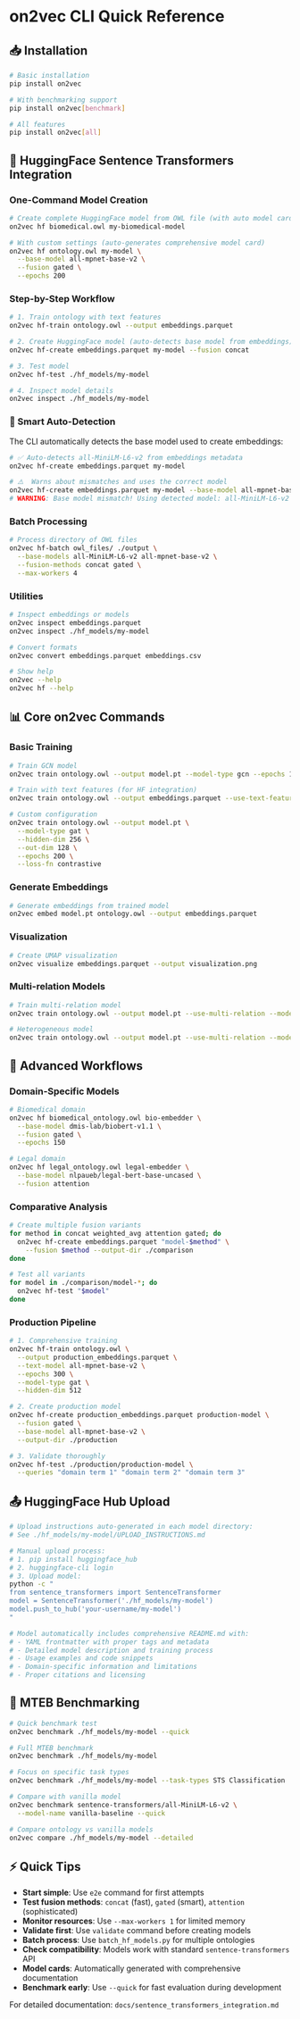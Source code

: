 # on2vec CLI Quick Reference

## 📥 Installation

```bash
# Basic installation
pip install on2vec

# With benchmarking support
pip install on2vec[benchmark]

# All features
pip install on2vec[all]
```

## 🚀 HuggingFace Sentence Transformers Integration

### One-Command Model Creation

```bash
# Create complete HuggingFace model from OWL file (with auto model card generation)
on2vec hf biomedical.owl my-biomedical-model

# With custom settings (auto-generates comprehensive model card)
on2vec hf ontology.owl my-model \
  --base-model all-mpnet-base-v2 \
  --fusion gated \
  --epochs 200
```

### Step-by-Step Workflow

```bash
# 1. Train ontology with text features
on2vec hf-train ontology.owl --output embeddings.parquet

# 2. Create HuggingFace model (auto-detects base model from embeddings)
on2vec hf-create embeddings.parquet my-model --fusion concat

# 3. Test model
on2vec hf-test ./hf_models/my-model

# 4. Inspect model details
on2vec inspect ./hf_models/my-model
```

### 🧠 Smart Auto-Detection

The CLI automatically detects the base model used to create embeddings:

```bash
# ✅ Auto-detects all-MiniLM-L6-v2 from embeddings metadata
on2vec hf-create embeddings.parquet my-model

# ⚠️  Warns about mismatches and uses the correct model
on2vec hf-create embeddings.parquet my-model --base-model all-mpnet-base-v2
# WARNING: Base model mismatch! Using detected model: all-MiniLM-L6-v2
```

### Batch Processing

```bash
# Process directory of OWL files
on2vec hf-batch owl_files/ ./output \
  --base-models all-MiniLM-L6-v2 all-mpnet-base-v2 \
  --fusion-methods concat gated \
  --max-workers 4
```

### Utilities

```bash
# Inspect embeddings or models
on2vec inspect embeddings.parquet
on2vec inspect ./hf_models/my-model

# Convert formats
on2vec convert embeddings.parquet embeddings.csv

# Show help
on2vec --help
on2vec hf --help
```

## 📊 Core on2vec Commands

### Basic Training

```bash
# Train GCN model
on2vec train ontology.owl --output model.pt --model-type gcn --epochs 100

# Train with text features (for HF integration)
on2vec train ontology.owl --output embeddings.parquet --use-text-features

# Custom configuration
on2vec train ontology.owl --output model.pt \
  --model-type gat \
  --hidden-dim 256 \
  --out-dim 128 \
  --epochs 200 \
  --loss-fn contrastive
```

### Generate Embeddings

```bash
# Generate embeddings from trained model
on2vec embed model.pt ontology.owl --output embeddings.parquet
```

### Visualization

```bash
# Create UMAP visualization
on2vec visualize embeddings.parquet --output visualization.png
```

### Multi-relation Models

```bash
# Train multi-relation model
on2vec train ontology.owl --output model.pt --use-multi-relation --model-type rgcn

# Heterogeneous model
on2vec train ontology.owl --output model.pt --use-multi-relation --model-type heterogeneous
```

## 🔧 Advanced Workflows

### Domain-Specific Models

```bash
# Biomedical domain
on2vec hf biomedical_ontology.owl bio-embedder \
  --base-model dmis-lab/biobert-v1.1 \
  --fusion gated \
  --epochs 150

# Legal domain
on2vec hf legal_ontology.owl legal-embedder \
  --base-model nlpaueb/legal-bert-base-uncased \
  --fusion attention
```

### Comparative Analysis

```bash
# Create multiple fusion variants
for method in concat weighted_avg attention gated; do
  on2vec hf-create embeddings.parquet "model-$method" \
    --fusion $method --output-dir ./comparison
done

# Test all variants
for model in ./comparison/model-*; do
  on2vec hf-test "$model"
done
```

### Production Pipeline

```bash
# 1. Comprehensive training
on2vec hf-train ontology.owl \
  --output production_embeddings.parquet \
  --text-model all-mpnet-base-v2 \
  --epochs 300 \
  --model-type gat \
  --hidden-dim 512

# 2. Create production model
on2vec hf-create production_embeddings.parquet production-model \
  --fusion gated \
  --base-model all-mpnet-base-v2 \
  --output-dir ./production

# 3. Validate thoroughly
on2vec hf-test ./production/production-model \
  --queries "domain term 1" "domain term 2" "domain term 3"
```

## 📤 HuggingFace Hub Upload

```bash
# Upload instructions auto-generated in each model directory:
# See ./hf_models/my-model/UPLOAD_INSTRUCTIONS.md

# Manual upload process:
# 1. pip install huggingface_hub
# 2. huggingface-cli login
# 3. Upload model:
python -c "
from sentence_transformers import SentenceTransformer
model = SentenceTransformer('./hf_models/my-model')
model.push_to_hub('your-username/my-model')
"

# Model automatically includes comprehensive README.md with:
# - YAML frontmatter with proper tags and metadata
# - Detailed model description and training process
# - Usage examples and code snippets
# - Domain-specific information and limitations
# - Proper citations and licensing
```

## 🧪 MTEB Benchmarking

```bash
# Quick benchmark test
on2vec benchmark ./hf_models/my-model --quick

# Full MTEB benchmark
on2vec benchmark ./hf_models/my-model

# Focus on specific task types
on2vec benchmark ./hf_models/my-model --task-types STS Classification

# Compare with vanilla model
on2vec benchmark sentence-transformers/all-MiniLM-L6-v2 \
  --model-name vanilla-baseline --quick

# Compare ontology vs vanilla models
on2vec compare ./hf_models/my-model --detailed
```

## ⚡ Quick Tips

- **Start simple**: Use `e2e` command for first attempts
- **Test fusion methods**: `concat` (fast), `gated` (smart), `attention` (sophisticated)
- **Monitor resources**: Use `--max-workers 1` for limited memory
- **Validate first**: Use `validate` command before creating models
- **Batch process**: Use `batch_hf_models.py` for multiple ontologies
- **Check compatibility**: Models work with standard `sentence-transformers` API
- **Model cards**: Automatically generated with comprehensive documentation
- **Benchmark early**: Use `--quick` for fast evaluation during development

For detailed documentation: `docs/sentence_transformers_integration.md`